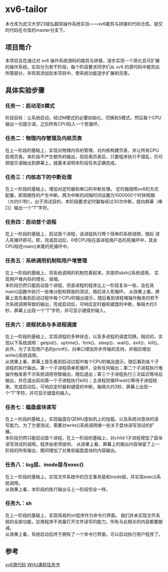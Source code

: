 # xv6-tailor

本仓库为武汉大学23级弘毅班操作系统实验——xv6裁剪与拼接的代码仓库。提交的代码在仓库的master分支下。

## 项目简介

本项目旨在通过对 xv6 操作系统源码的裁剪与拼接，逐步实现一个简化且可扩展的操作系统。实验分为若干阶段，每个阶段要求同学们从 xv6 的源代码中裁剪出所需部分，并将其添加到本项目中，使系统功能逐步扩展和完善。

## 具体实验步骤

### 任务一：启动至S模式

阶段目标：让系统启动，经过M模式的必要初始化，切换到S模式，然后每个CPU输出一句提示语，之后所有CPU陷入一个死循环。

### 任务二：物理内存管理及内核页表

在上一阶段的基础上，实现对物理内存的管理，对内核构建页表，并让所有CPU
启用页表。本阶段不产生额外的输出，但启用页表后，只要程序执行不错乱，仍可把提示语输出到屏幕上，就基本说明本阶段任务正确完成。

### 任务三：内核态下的中断处理

在上一阶段的基础上，增加对定时器和串口的中断处理。 
定时器按照xv6的方式配置，即周期性的产生中断，两次中断的间隔时间设置为1000000个时钟周期（大约0.1秒）。出于测试目的，本阶段要求定时器每经过30次中断，就向屏幕（串口）输出一个“T”字符。 

### 任务四：启动首个进程

在上一阶段的基础上，启动首个进程，该进程执行两个简单的系统调用，随后
进入死循环即可。即，完成启动后，0号CPU陷在首进程用户态的死循环中，其余CPU陷在main()末尾的死循环中。

### 任务五：系统调用机制和用户堆管理 

在上一阶段的基础上，将系统调用的机制完善起来，并提供sbrk()系统调用，
实现用户堆内存的增长、收缩。  
本阶段仍然只能启动首个进程，但首进程的程序比上一阶段复杂一些，会在其main()函数中执行一些堆分配和释放的测试，随后进入死循环。 
从效果上看，屏幕上首先看到启动过程中每个CPU的输出提示，随后看到进程堆操作触发的若干次系统调用导致的输出，完成启动后，可响应定时器和键盘的中断，每隔大约3秒，屏幕上出现一个“T”字符，并可显示键盘的输入。

### 任务六：进程状态与多进程调度

在上一阶段的基础上，实现进程的多种状态，以及多进程的调度切换。相应的，实现以下系统调用：getpid()、uptime()、fork()、sleep()、wait()、exit()、kill()。此外，为了实现用户态的printf()，对串口增加异步传输的支持，并相应增加write()系统调用。  
从效果上看，屏幕上首先看到启动过程中每个CPU的输出提示，随后看到各个子进程的执行输出。第一个子进程简单死循环，没有任何输出；第二个子进程执行堆操作触发若干次系统调用导致输出，随后退出；第三个子进程执行三次延迟等待后输出，并在退出前向第一个子进程执行kill()；主进程则循环wait()等待子进程结束。完成启动后，可响应定时器和键盘的中断，每隔大约3秒，屏幕上出现一个“T”字符，并可显示键盘的输入。

### 任务七：磁盘盘块读写

在上一阶段的基础上，实现磁盘在QEMU虚拟机上的加载，以及系统对盘块的读写能力。为了方便测试，需要对write()系统调用做一些关于盘块读写测试的扩展。   
本阶段仍然只能启动首个进程，在上一阶段的基础上，对child 1子进程增加了盘块读写测试的调用。程序由老师提供。 从效果上看，屏幕上的输出内容保留了上一阶段的所有输出，期间增加了对某些磁盘盘块的内容输出。 

### 任务八：log层、inode层与exec() 

在上一阶段的基础上，实现文件系统中的日志事务层和inode层，并实现exec()系统调用。  
从效果上看，本阶段的执行输出与上一阶段完全一样。

### 任务九：sh 

在上一阶段的基础上，实现简易的sh程序作为命令行界面。 
我们并未实现文件系统的全部功能，应用程序不具备打开文件读写的能力，所有与此相关的内容都要删减。  
从效果上看，系统启动后终于拥有了一个命令行界面，可以启动执行用户程序了。

## 参考

[xv6源代码](https://github.com/mit-pdos/xv6-riscv.git)
[WHU课程任务书](https://github.com/Absinthe1311/xv6-tailor/blob/main/%E8%AF%BE%E7%A8%8B%E8%AE%BE%E8%AE%A1%E4%BB%BB%E5%8A%A1%E4%B9%A6%20v2.pdf)


